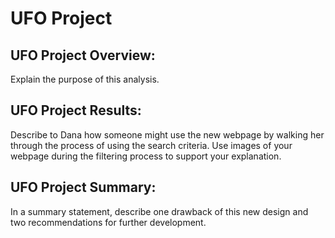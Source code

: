# **UFO Project** 

## **UFO Project Overview:** 
Explain the purpose of this analysis.

## **UFO Project Results:** 
Describe to Dana how someone might use the new webpage by walking her through the process of using the search criteria. Use images of your webpage during the filtering process to support your explanation.


## **UFO Project Summary:** 
In a summary statement, describe one drawback of this new design and two recommendations for further development.
